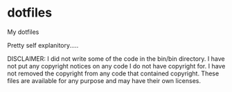 dotfiles
========

My dotfiles

Pretty self explanitory.....

DISCLAIMER: I did not write some of the code in the bin/bin directory. I have not put any copyright notices on any code I do not have copyright for. I have not removed the copyright from any code that contained copyright.
These files are available for any purpose and may have their own licenses.
